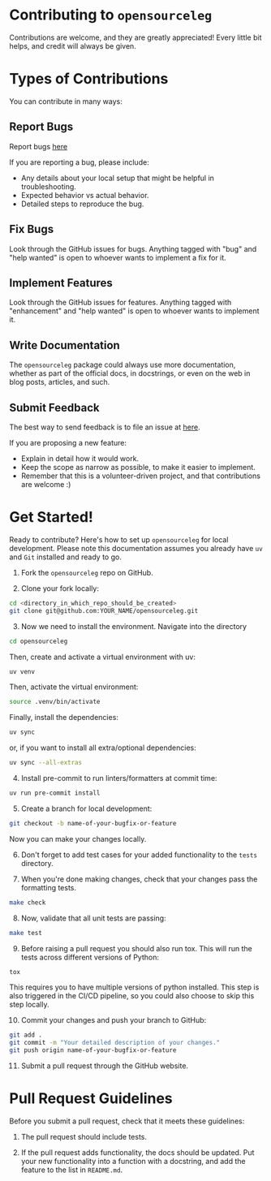 # Contributing to `opensourceleg`

Contributions are welcome, and they are greatly appreciated!
Every little bit helps, and credit will always be given.

# Types of Contributions

You can contribute in many ways:

## Report Bugs

Report bugs [here](https://github.com/neurobionics/opensourceleg/issues)

If you are reporting a bug, please include:

- Any details about your local setup that might be helpful in troubleshooting.
- Expected behavior vs actual behavior.
- Detailed steps to reproduce the bug.

## Fix Bugs

Look through the GitHub issues for bugs.
Anything tagged with "bug" and "help wanted" is open to whoever wants to implement a fix for it.

## Implement Features

Look through the GitHub issues for features.
Anything tagged with "enhancement" and "help wanted" is open to whoever wants to implement it.

## Write Documentation

The `opensourceleg` package could always use more documentation, whether as part of the official docs, in docstrings, or even on the web in blog posts, articles, and such.

## Submit Feedback

The best way to send feedback is to file an issue at [here](https://github.com/neurobionics/opensourceleg/issues).

If you are proposing a new feature:

- Explain in detail how it would work.
- Keep the scope as narrow as possible, to make it easier to implement.
- Remember that this is a volunteer-driven project, and that contributions
  are welcome :)

# Get Started!

Ready to contribute? Here's how to set up `opensourceleg` for local development.
Please note this documentation assumes you already have `uv` and `Git` installed and ready to go.

1. Fork the `opensourceleg` repo on GitHub.

2. Clone your fork locally:

```bash
cd <directory_in_which_repo_should_be_created>
git clone git@github.com:YOUR_NAME/opensourceleg.git
```

3. Now we need to install the environment. Navigate into the directory

```bash
cd opensourceleg
```

Then, create and activate a virtual environment with uv:

```bash
uv venv
```

Then, activate the virtual environment:

```bash
source .venv/bin/activate
```

Finally, install the dependencies:

```bash
uv sync
```

or, if you want to install all extra/optional dependencies:

```bash
uv sync --all-extras
```

4. Install pre-commit to run linters/formatters at commit time:

```bash
uv run pre-commit install
```

5. Create a branch for local development:

```bash
git checkout -b name-of-your-bugfix-or-feature
```

Now you can make your changes locally.

6. Don't forget to add test cases for your added functionality to the `tests` directory.

7. When you're done making changes, check that your changes pass the formatting tests.

```bash
make check
```

8. Now, validate that all unit tests are passing:

```bash
make test
```

9. Before raising a pull request you should also run tox.
   This will run the tests across different versions of Python:

```bash
tox
```

This requires you to have multiple versions of python installed.
This step is also triggered in the CI/CD pipeline, so you could also choose to skip this step locally.

10. Commit your changes and push your branch to GitHub:

```bash
git add .
git commit -m "Your detailed description of your changes."
git push origin name-of-your-bugfix-or-feature
```

11. Submit a pull request through the GitHub website.

# Pull Request Guidelines

Before you submit a pull request, check that it meets these guidelines:

1. The pull request should include tests.

2. If the pull request adds functionality, the docs should be updated.
   Put your new functionality into a function with a docstring, and add the feature to the list in `README.md`.
